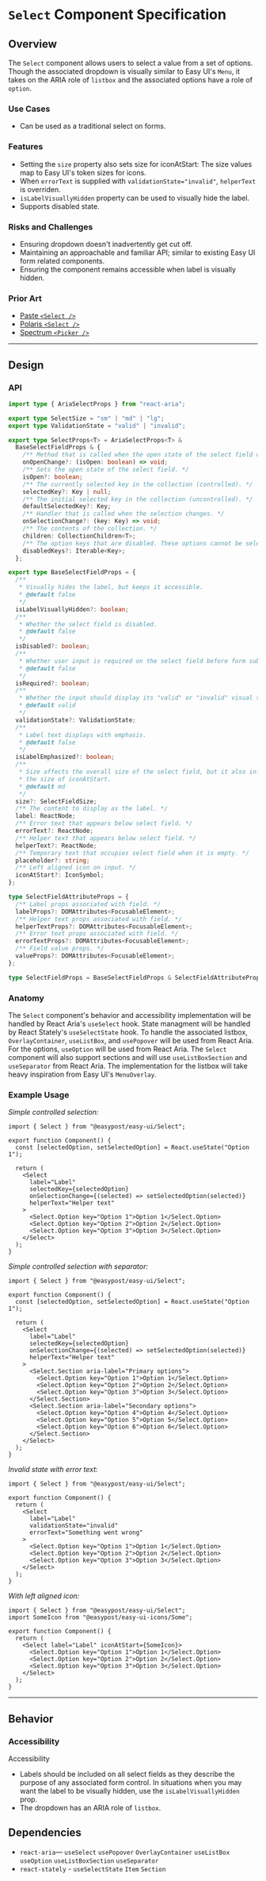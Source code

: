 # `Select` Component Specification

## Overview

The `Select` component allows users to select a value from a set of options. Though the associated dropdown is visually similar to Easy UI's `Menu`, it takes on the ARIA role of `listbox` and the associated options have a role of `option`.

### Use Cases

- Can be used as a traditional select on forms.

### Features

- Setting the `size` property also sets size for iconAtStart: The size values map to Easy UI's token sizes for icons.
- When `errorText` is supplied with `validationState="invalid"`, `helperText` is overriden.
- `isLabelVisuallyHidden` property can be used to visually hide the label.
- Supports disabled state.

### Risks and Challenges

- Ensuring dropdown doesn't inadvertently get cut off.
- Maintaining an approachable and familiar API; similar to existing Easy UI form related components.
- Ensuring the component remains accessible when label is visually hidden.

### Prior Art

- [Paste `<Select />`](https://paste.twilio.design/components/select)
- [Polaris `<Select />`](https://polaris.shopify.com/components/selection-and-input/select)
- [Spectrum `<Picker />`](https://react-spectrum.adobe.com/react-spectrum/Picker.html)

---

## Design

### API

```ts
import type { AriaSelectProps } from "react-aria";

export type SelectSize = "sm" | "md" | "lg";
export type ValidationState = "valid" | "invalid";

export type SelectProps<T> = AriaSelectProps<T> &
  BaseSelectFieldProps & {
    /** Method that is called when the open state of the select field changes. */
    onOpenChange?: (isOpen: boolean) => void;
    /** Sets the open state of the select field. */
    isOpen?: boolean;
    /** The currently selected key in the collection (controlled). */
    selectedKey?: Key | null;
    /** The initial selected key in the collection (uncontrolled). */
    defaultSelectedKey?: Key;
    /** Handler that is called when the selection changes. */
    onSelectionChange?: (key: Key) => void;
    /** The contents of the collection. */
    children: CollectionChildren<T>;
    /** The option keys that are disabled. These options cannot be selected, focused, or otherwise interacted with. */
    disabledKeys?: Iterable<Key>;
  };

export type BaseSelectFieldProps = {
  /**
   * Visually hides the label, but keeps it accessible.
   * @default false
   */
  isLabelVisuallyHidden?: boolean;
  /**
   * Whether the select field is disabled.
   * @default false
   */
  isDisabled?: boolean;
  /**
   * Whether user input is required on the select field before form submission.
   * @default false
   */
  isRequired?: boolean;
  /**
   * Whether the input should display its "valid" or "invalid" visual styling.
   * @default valid
   */
  validationState?: ValidationState;
  /**
   * Label text displays with emphasis.
   * @default false
   */
  isLabelEmphasized?: boolean;
  /**
   * Size affects the overall size of the select field, but it also influences
   * the size of iconAtStart.
   * @default md
   */
  size?: SelectFieldSize;
  /** The content to display as the label. */
  label: ReactNode;
  /** Error text that appears below select field. */
  errorText?: ReactNode;
  /** Helper text that appears below select field. */
  helperText?: ReactNode;
  /** Temporary text that occupies select field when it is empty. */
  placeholder?: string;
  /** Left aligned icon on input. */
  iconAtStart?: IconSymbol;
};

type SelectFieldAttributeProps = {
  /** Label props associated with field. */
  labelProps?: DOMAttributes<FocusableElement>;
  /** Helper text props associated with field. */
  helperTextProps?: DOMAttributes<FocusableElement>;
  /** Error text props associated with field. */
  errorTextProps?: DOMAttributes<FocusableElement>;
  /** Field value props. */
  valueProps?: DOMAttributes<FocusableElement>;
};

type SelectFieldProps = BaseSelectFieldProps & SelectFieldAttributeProps;
```

### Anatomy

The `Select` component's behavior and accessibility implementation will be handled by React Aria's `useSelect` hook. State managment will be handled by React Stately's `useSelectState` hook. To handle the associated listbox, `OverlayContainer`, `useListBox`, and `usePopover` will be used from React Aria. For the options, `useOption` will be used from React Aria. The `Select` component will also support sections and will use `useListBoxSection` and `useSeparator` from React Aria. The implementation for the listbox will take heavy inspiration from Easy UI's `MenuOverlay`.

### Example Usage

_Simple controlled selection:_

```tsx
import { Select } from "@easypost/easy-ui/Select";

export function Component() {
  const [selectedOption, setSelectedOption] = React.useState("Option 1");

  return (
    <Select
      label="Label"
      selectedKey={selectedOption}
      onSelectionChange={(selected) => setSelectedOption(selected)}
      helperText="Helper text"
    >
      <Select.Option key="Option 1">Option 1</Select.Option>
      <Select.Option key="Option 2">Option 2</Select.Option>
      <Select.Option key="Option 3">Option 3</Select.Option>
    </Select>
  );
}
```

_Simple controlled selection with separator:_

```tsx
import { Select } from "@easypost/easy-ui/Select";

export function Component() {
  const [selectedOption, setSelectedOption] = React.useState("Option 1");

  return (
    <Select
      label="Label"
      selectedKey={selectedOption}
      onSelectionChange={(selected) => setSelectedOption(selected)}
      helperText="Helper text"
    >
      <Select.Section aria-label="Primary options">
        <Select.Option key="Option 1">Option 1</Select.Option>
        <Select.Option key="Option 2">Option 2</Select.Option>
        <Select.Option key="Option 3">Option 3</Select.Option>
      </Select.Section>
      <Select.Section aria-label="Secondary options">
        <Select.Option key="Option 4">Option 4</Select.Option>
        <Select.Option key="Option 5">Option 5</Select.Option>
        <Select.Option key="Option 6">Option 6</Select.Option>
      </Select.Section>
    </Select>
  );
}
```

_Invalid state with error text:_

```tsx
import { Select } from "@easypost/easy-ui/Select";

export function Component() {
  return (
    <Select
      label="Label"
      validationState="invalid"
      errorText="Something went wrong"
    >
      <Select.Option key="Option 1">Option 1</Select.Option>
      <Select.Option key="Option 2">Option 2</Select.Option>
      <Select.Option key="Option 3">Option 3</Select.Option>
    </Select>
  );
}
```

_With left aligned icon:_

```tsx
import { Select } from "@easypost/easy-ui/Select";
import SomeIcon from "@easypost/easy-ui-icons/Some";

export function Component() {
  return (
    <Select label="Label" iconAtStart={SomeIcon}>
      <Select.Option key="Option 1">Option 1</Select.Option>
      <Select.Option key="Option 2">Option 2</Select.Option>
      <Select.Option key="Option 3">Option 3</Select.Option>
    </Select>
  );
}
```

---

## Behavior

### Accessibility

Accessibility

- Labels should be included on all select fields as they describe the purpose of any associated form control. In situations when you may want the label to be visually hidden, use the `isLabelVisuallyHidden` prop.
- The dropdown has an ARIA role of `listbox`.

## Dependencies

- `react-aria`— `useSelect` `usePopover` `OverlayContainer` `useListBox` `useOption` `useListBoxSection` `useSeparator`
- `react-stately` - `useSelectState` `Item` `Section`
